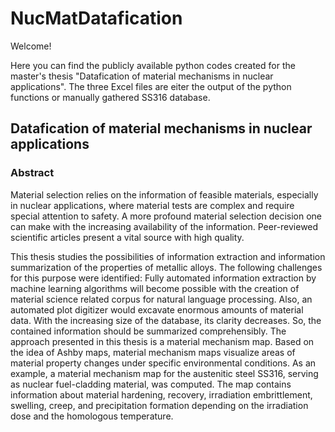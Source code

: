 # NucMatDatafication

Welcome!

Here you can find the publicly available python codes created for the master's thesis "Datafication of material mechanisms in nuclear applications". The three Excel files are eiter the output of the python functions or manually gathered SS316 database.

## Datafication of material mechanisms in nuclear applications

### Abstract
Material selection relies on the information of feasible materials, especially in nuclear applications, where material tests are complex and require special attention to safety. A more profound material selection decision one can make with the increasing availability of the information. Peer-reviewed scientific articles present a vital source with high quality. 

This thesis studies the possibilities of information extraction and information summarization of the properties of metallic alloys. The following challenges for this purpose were identified: Fully automated information extraction by machine learning algorithms will become possible with the creation of material science related corpus for natural language processing. Also, an automated plot digitizer would excavate enormous amounts of material data. With the increasing size of the database, its clarity decreases. So, the contained information should be summarized comprehensibly. The approach presented in this thesis is a material mechanism map. Based on the idea of Ashby maps, material mechanism maps visualize areas of material property changes under specific environmental conditions. As an example, a material mechanism map for the austenitic steel SS316, serving as nuclear fuel-cladding material, was computed. The map contains information about material hardening, recovery, irradiation embrittlement, swelling, creep, and precipitation formation depending on the irradiation dose and the homologous temperature.

